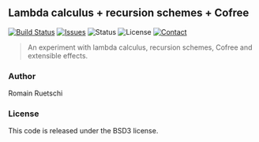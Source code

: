
## Lambda calculus + recursion schemes + Cofree

[![Build Status](https://travis-ci.org/romac/lambda-fix-cofree.svg?branch=master&style=flat)](https://travis-ci.org/romac/lambda-fix-cofree)
[![Issues](http://img.shields.io/github/issues/romac/lambda-fix-cofree.svg?style=flat)](https://github.com/romac/lambda-fix-cofree/issues)
![Status](https://img.shields.io/badge/status-wip-orange.svg?style=flat)
![License](https://img.shields.io/badge/license-bsd-brightgreen.svg?style=flat)
[![Contact](https://img.shields.io/badge/contact-@__romac-blue.svg?style=flat)](https://twitter.com/_romac)


> An experiment with lambda calculus, recursion schemes, Cofree and extensible effects.

### Author

Romain Ruetschi

### License

This code is released under the BSD3 license.

